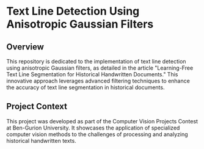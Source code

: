 # Text Line Detection Using Anisotropic Gaussian Filters #

## Overview ##
This repository is dedicated to the implementation of text line detection using anisotropic Gaussian filters, as detailed in the article "Learning-Free Text Line Segmentation for Historical Handwritten Documents." This innovative approach leverages advanced filtering techniques to enhance the accuracy of text line segmentation in historical documents.

## Project Context ##
This project was developed as part of the Computer Vision Projects Contest at Ben-Gurion University. It showcases the application of specialized computer vision methods to the challenges of processing and analyzing historical handwritten texts.
